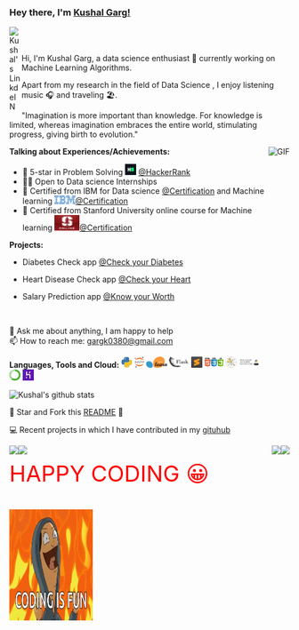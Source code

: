 ### Hey there, I'm [Kushal Garg!](https://github.com/KushalGarg12)


<a href="https://www.linkedin.com/in/KushalGarg12/">
  <img align="left" alt="Kushal's LinkdeIN" width="22px" src="https://cdn.jsdelivr.net/npm/simple-icons@v3/icons/linkedin.svg" />
</a>



<br />
<br />

Hi, I'm Kushal Garg, a data science enthusiast  🚀 currently working on Machine Learning Algorithms.   

Apart from my research in the field of Data Science , I enjoy listening music 🎧 and traveling 🏖️.

"Imagination is more important than knowledge. For knowledge is limited, whereas imagination embraces the entire world, stimulating progress, giving birth to evolution." 

  <img height="450" align="right" alt="GIF" src="https://media.giphy.com/media/3oFzlVJAzNUDwvpcc0/giphy.gif" />


**Talking about Experiences/Achievements:**

- 🥇 5-star in Problem Solving <code><img height="20" src="https://github.com/KushalGarg12/KushalGarg12/blob/main/logo/hackerrank.png"></code> [@HackerRank](https://www.hackerrank.com/kushal_12) 
- 👨‍💻 Open to Data science Internships 
- 🤝 Certified from IBM for Data science [@Certification](https://www.coursera.org/account/accomplishments/verify/U8Y76KZ83MDU) and Machine learning <code><img height="15" src="https://github.com/KushalGarg12/KushalGarg12/blob/main/logo/IBM.png"></code>[@Certification](https://www.coursera.org/account/accomplishments/verify/HCS2JLX4SU9L)
- 🤝 Certified from Stanford University online course for Machine learning <code><img height="28" width="45" src="https://github.com/KushalGarg12/KushalGarg12/blob/main/logo/stanford.jpg"></code>[@Certification](https://www.coursera.org/account/accomplishments/verify/8FXLCRN7Q7LK)


**Projects:**
- Diabetes Check app
  [@Check your Diabetes](https://diabetes-check-app.herokuapp.com/)
- Heart Disease Check app
  [@Check your Heart](https://heart-checkup.herokuapp.com/)
- Salary Prediction app
  [@Know your Worth](https://salary-calculation-app.herokuapp.com/)
  
  &nbsp;
  <br>
  
 💬 Ask me about anything, I am happy to help<br>
 📫 How to reach me: gargk0380@gmail.com



  

**Languages, Tools and Cloud:**
<code><img height="20" src="https://github.com/KushalGarg12/KushalGarg12/blob/main/logo/python.webp"></code>
<code><img height="20" src="https://github.com/KushalGarg12/KushalGarg12/blob/main/logo/jupyter.png"></code>
<code><img height="20" src="https://github.com/KushalGarg12/KushalGarg12/blob/main/logo/sklearn.png"></code>
<code><img height="20" src="https://github.com/KushalGarg12/KushalGarg12/blob/main/logo/Flask.png"></code>
<code><img height="20" src="https://github.com/KushalGarg12/KushalGarg12/blob/main/logo/sublime.jpg"></code>
<code><img height="20" src="https://github.com/KushalGarg12/KushalGarg12/blob/main/logo/web.png"></code>
<code><img height="20" src="https://github.com/KushalGarg12/KushalGarg12/blob/main/logo/matplotlib.png"></code>
<code><img height="20" src="https://github.com/KushalGarg12/KushalGarg12/blob/main/logo/NLTK.png"></code>
<code><img height="20" src="https://github.com/KushalGarg12/KushalGarg12/blob/main/logo/anaocnda.png"></code>
<code><img height="20" src="https://github.com/KushalGarg12/KushalGarg12/blob/main/logo/heroku.jpg"></code>


![Kushal's github stats](https://github-readme-stats.vercel.app/api?username=KushalGarg12&show_icons=true&hide_border=true)

:pushpin: Star and Fork this [README](https://github.com/KushalGarg12/) :pencil:

💻 Recent projects in which I have contributed in my [gituhub](https://github.com/KushalGarg12)


<a href="https://github.com/KushalGarg12/Salary-prediction-app">
  <img align="left" src="https://github-readme-stats.vercel.app/api/pin/?username=KushalGarg12&repo=Salary-prediction-app" />
</a>

<a href="https://github.com/KushalGarg12/Diabetes_checkup_app">
  <img align="right" src="https://github-readme-stats.vercel.app/api/pin/?username=KushalGarg12&repo=Diabetes_checkup_app" />
</a>

<a href="https://github.com/KushalGarg12/Heart_Disease-check-app">
  <img align="left" src="https://github-readme-stats.vercel.app/api/pin/?username=KushalGarg12&repo=Heart_Disease-check-app" />
</a>

<a href="https://github.com/KushalGarg12/Stock-Sentiment-Analysis">
  <img align="right" src="https://github-readme-stats.vercel.app/api/pin/?username=KushalGarg12&repo=Stock-Sentiment-Analysis" />
</a>
<html>
  <body>
<p style="color:red; font-size:40px;">HAPPY CODING 😀</p>
    <img height="200" width="150"  alt="GIF" src="https://github.com/KushalGarg12/KushalGarg12/blob/main/tenor.gif" />
  </body>
  </html>
  


